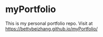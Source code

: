 # myPortfolio

This is my personal portfolio repo. Visit at https://bettybeizhang.github.io/myPortfolio/